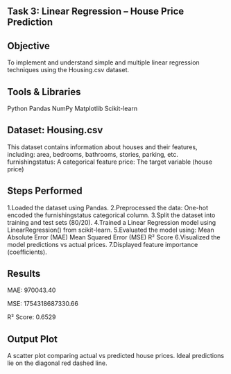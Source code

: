 ## Task 3: Linear Regression – House Price Prediction

## Objective
To implement and understand simple and multiple linear regression techniques using the Housing.csv dataset.

## Tools & Libraries
Python
Pandas
NumPy
Matplotlib
Scikit-learn

## Dataset: Housing.csv
This dataset contains information about houses and their features, including:
area, bedrooms, bathrooms, stories, parking, etc.
furnishingstatus: A categorical feature
price: The target variable (house price)

## Steps Performed
1.Loaded the dataset using Pandas.
2.Preprocessed the data:
  One-hot encoded the furnishingstatus categorical column.
3.Split the dataset into training and test sets (80/20).
4.Trained a Linear Regression model using LinearRegression() from scikit-learn.
5.Evaluated the model using:
  Mean Absolute Error (MAE)
  Mean Squared Error (MSE)
  R² Score
6.Visualized the model predictions vs actual prices.
7.Displayed feature importance (coefficients).

## Results
MAE: 970043.40

MSE: 1754318687330.66

R² Score: 0.6529


## Output Plot
  A scatter plot comparing actual vs predicted house prices.
  Ideal predictions lie on the diagonal red dashed line.
